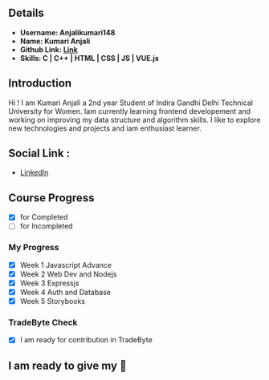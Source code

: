 ## Details

- **Username: Anjalikumari148**
- **Name: Kumari Anjali**
- **Github Link: [Link](https://github.com/Anjalikumari148)**
- **Skills: C \| C++ \| HTML \| CSS \| JS \| VUE.js**

## Introduction

Hi ! I am Kumari Anjali a 2nd year Student of Indira Gandhi Delhi Technical University for Women.
Iam currently learning frontend developement and working on improving my data structure and algorithm skills. I like to explore new technologies and projects and iam enthusiast learner.

## Social Link :

- [LinkedIn](https://www.linkedin.com/in/anjali-kumari-605aa5198)

## Course Progress

- [x] for Completed
- [ ] for Incompleted 

### My Progress

- [x] Week 1 Javascript Advance
- [x] Week 2 Web Dev and Nodejs
- [x] Week 3 Expressjs
- [x] Week 4 Auth and Database
- [x] Week 5 Storybooks

### TradeByte Check

- [x] I am ready for contribution in TradeByte

## I am ready to give my 💯
